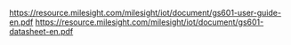 https://resource.milesight.com/milesight/iot/document/gs601-user-guide-en.pdf
https://resource.milesight.com/milesight/iot/document/gs601-datasheet-en.pdf
